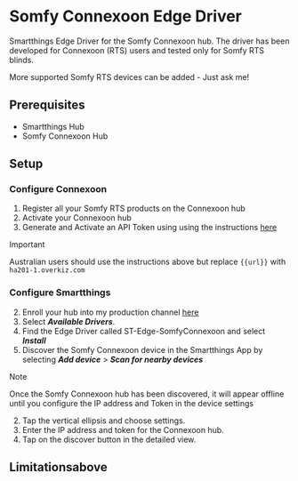 # Somfy Connexoon Edge Driver
Smartthings Edge Driver for the Somfy Connexoon hub. The driver has been developed for Connexoon (RTS) users and tested only for Somfy RTS blinds.

More supported Somfy RTS devices can be added - Just ask me!

## Prerequisites
- Smartthings Hub
- Somfy Connexoon Hub

## Setup

### Configure Connexoon 

1. Register all your Somfy RTS products on the Connexoon hub
1. Activate your Connexoon hub
1. Generate and Activate an API Token using using the instructions [here](https://github.com/Somfy-Developer/Somfy-TaHoma-Developer-Mode)

> [!IMPORTANT]
> Australian users should use the instructions above but replace `{{url}}` with `ha201-1.overkiz.com`

### Configure Smartthings 

2. Enroll your hub into my production channel [here](https://callaway.smartthings.com/channels/d9a44c51-f5db-4849-81a6-dc7c6b3540ff)
2. Select ***Available Drivers***.
2. Find the Edge Driver called ST-Edge-SomfyConnexoon and select ***Install***
2. Discover the Somfy Connexoon device in the Smartthings App by selecting ***Add device*** > ***Scan for nearby devices*** 

> [!NOTE]
> Once the Somfy Connexoon hub has been discovered, it will appear offline until you configure the IP address and Token in the device settings

2. Tap the vertical ellipsis and choose settings.
2. Enter the IP address and token for the Connexoon hub.
2. Tap on the discover button in the detailed view.

## Limitationsabove 
